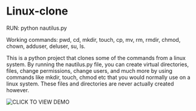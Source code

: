 # Linux-clone
RUN: python nautilus.py

Working commands: pwd, cd, mkdir, touch, cp, mv, rm, rmdir, chmod, chown, adduser, deluser, su, ls.

This is a python project that clones some of the commands from a linux system. By running the nautilus.py file, you can create virtual directories, files, 
change permissions, change  users, and much more by using commands like mkdir, touch, chmod etc that you would normally use on a linux system. These 
files and directories are never actually created however. 

![CLICK TO VIEW DEMO]([https://private-user-images.githubusercontent.com/104524708/303412318-3fe5298d-3968-4a17-9695-d1bb2b32f86b.mp4?jwt=eyJhbGciOiJIUzI1NiIsInR5cCI6IkpXVCJ9.eyJpc3MiOiJnaXRodWIuY29tIiwiYXVkIjoicmF3LmdpdGh1YnVzZXJjb250ZW50LmNvbSIsImtleSI6ImtleTUiLCJleHAiOjE3MDc0MTExNTQsIm5iZiI6MTcwNzQxMDg1NCwicGF0aCI6Ii8xMDQ1MjQ3MDgvMzAzNDEyMzE4LTNmZTUyOThkLTM5NjgtNGExNy05Njk1LWQxYmIyYjMyZjg2Yi5tcDQ_WC1BbXotQWxnb3JpdGhtPUFXUzQtSE1BQy1TSEEyNTYmWC1BbXotQ3JlZGVudGlhbD1BS0lBVkNPRFlMU0E1M1BRSzRaQSUyRjIwMjQwMjA4JTJGdXMtZWFzdC0xJTJGczMlMkZhd3M0X3JlcXVlc3QmWC1BbXotRGF0ZT0yMDI0MDIwOFQxNjQ3MzRaJlgtQW16LUV4cGlyZXM9MzAwJlgtQW16LVNpZ25hdHVyZT02ZTkzZDg2MWY4OTA1MGRiNTZkOWVhMzNhNjMzNGI0MjJkMzYzNGRmMWNkYzYyM2Y2MmZlN2RhZjE5MDk4MmZjJlgtQW16LVNpZ25lZEhlYWRlcnM9aG9zdCZhY3Rvcl9pZD0wJmtleV9pZD0wJnJlcG9faWQ9MCJ9.1c2ciU4cVxuEIG0uFHQ4miN9G0R_3qtuE950aGe7kFA](https://private-user-images.githubusercontent.com/104524708/303412318-3fe5298d-3968-4a17-9695-d1bb2b32f86b.mp4?jwt=eyJhbGciOiJIUzI1NiIsInR5cCI6IkpXVCJ9.eyJpc3MiOiJnaXRodWIuY29tIiwiYXVkIjoicmF3LmdpdGh1YnVzZXJjb250ZW50LmNvbSIsImtleSI6ImtleTUiLCJleHAiOjE3MDc0MTI3ODcsIm5iZiI6MTcwNzQxMjQ4NywicGF0aCI6Ii8xMDQ1MjQ3MDgvMzAzNDEyMzE4LTNmZTUyOThkLTM5NjgtNGExNy05Njk1LWQxYmIyYjMyZjg2Yi5tcDQ_WC1BbXotQWxnb3JpdGhtPUFXUzQtSE1BQy1TSEEyNTYmWC1BbXotQ3JlZGVudGlhbD1BS0lBVkNPRFlMU0E1M1BRSzRaQSUyRjIwMjQwMjA4JTJGdXMtZWFzdC0xJTJGczMlMkZhd3M0X3JlcXVlc3QmWC1BbXotRGF0ZT0yMDI0MDIwOFQxNzE0NDdaJlgtQW16LUV4cGlyZXM9MzAwJlgtQW16LVNpZ25hdHVyZT1jZjQzNjQ5MmRmNDhjOWY4OTIyZTY4YzE0MmZiNjEyMGZhYjVhZjhhYzYzZTJlNDJjZDAyOWMwMmRlYjkwMGY0JlgtQW16LVNpZ25lZEhlYWRlcnM9aG9zdCZhY3Rvcl9pZD0wJmtleV9pZD0wJnJlcG9faWQ9MCJ9.NZTTkt6jU6Rvsc4aw3RnCzPWPF4WondtQBpAgS5Fm-Q)https://private-user-images.githubusercontent.com/104524708/303412318-3fe5298d-3968-4a17-9695-d1bb2b32f86b.mp4?jwt=eyJhbGciOiJIUzI1NiIsInR5cCI6IkpXVCJ9.eyJpc3MiOiJnaXRodWIuY29tIiwiYXVkIjoicmF3LmdpdGh1YnVzZXJjb250ZW50LmNvbSIsImtleSI6ImtleTUiLCJleHAiOjE3MDc0MTI3ODcsIm5iZiI6MTcwNzQxMjQ4NywicGF0aCI6Ii8xMDQ1MjQ3MDgvMzAzNDEyMzE4LTNmZTUyOThkLTM5NjgtNGExNy05Njk1LWQxYmIyYjMyZjg2Yi5tcDQ_WC1BbXotQWxnb3JpdGhtPUFXUzQtSE1BQy1TSEEyNTYmWC1BbXotQ3JlZGVudGlhbD1BS0lBVkNPRFlMU0E1M1BRSzRaQSUyRjIwMjQwMjA4JTJGdXMtZWFzdC0xJTJGczMlMkZhd3M0X3JlcXVlc3QmWC1BbXotRGF0ZT0yMDI0MDIwOFQxNzE0NDdaJlgtQW16LUV4cGlyZXM9MzAwJlgtQW16LVNpZ25hdHVyZT1jZjQzNjQ5MmRmNDhjOWY4OTIyZTY4YzE0MmZiNjEyMGZhYjVhZjhhYzYzZTJlNDJjZDAyOWMwMmRlYjkwMGY0JlgtQW16LVNpZ25lZEhlYWRlcnM9aG9zdCZhY3Rvcl9pZD0wJmtleV9pZD0wJnJlcG9faWQ9MCJ9.NZTTkt6jU6Rvsc4aw3RnCzPWPF4WondtQBpAgS5Fm-Q)
